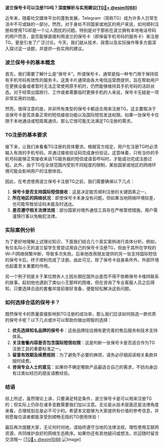 **波兰保号卡可以注册TG吗？深度解析与实用建议[[TG💪+ @esim1088](https://t.me/s/esim1088)]**

近年来，随着社交媒体平台的蓬勃发展，Telegram（简称TG）成为许多人日常生活中不可或缺的一部分。然而，对于身处不同国家或地区的用户来说，如何顺利注册和使用TG却是一个让人困扰的问题。特别是对于那些在波兰拥有本地电话号码的用户而言，是否能够直接利用波兰的保号卡（即保留手机号码的服务卡）来注册TG，更是引发了广泛讨论。今天，我们就从技术、政策以及实际操作等多方面深入探讨这一话题，并提供一些实用的建议。

### 波兰保号卡的基本概念

首先，我们需要了解什么是“保号卡”。所谓保号卡，通常是指一种专门用于保持现有手机号码有效性的服务卡。这类卡片通常由各大电信运营商提供，旨在帮助用户在更换设备或者暂时无法正常使用原手机时，仍然能够维持其手机号码的活跃状态。对于经常出国旅行、工作或者需要临时更换手机的人来说，保号卡无疑是一项非常实用的功能。

然而，值得注意的是，并非所有类型的保号卡都适合用来注册TG。这主要取决于该保号卡是否具备正常的短信接收功能以及国际短信发送权限。如果一张保号卡仅限于本地通话或短距离通讯，那么它很可能无法满足TG注册的需求。

### TG注册的基本要求

接下来，让我们来看看TG注册的具体要求。根据官方规定，用户在注册TG时必须输入有效的手机号码，并通过接收验证码完成身份验证。这意味着，只有当你的手机号码能够正常接收来自TG服务器的短信或语音呼叫时，才能成功完成注册过程。此外，由于TG在全球范围内受到不同程度的限制，某些国家或地区的网络环境可能会影响用户的注册体验。

因此，在考虑使用波兰保号卡注册TG之前，我们需要确保以下几点：

1. **保号卡是否支持国际短信接收**：这是决定能否顺利注册的关键因素之一。
2. **所在地区的网络状况**：即使保号卡本身没有问题，但如果当地网络环境较差，也可能导致验证码未能及时送达。
3. **是否遵守相关法律法规**：部分国家对境外通信工具存在严格管控措施，用户需谨慎行事以免触犯法律。

### 实际案例分析

为了更好地理解上述理论知识，下面我们结合几个真实案例进行具体分析。例如，有位名叫小王的波兰留学生曾尝试用自己的保号卡注册TG，但由于其所在学校的Wi-Fi网络频繁中断，导致多次失败。后来他改用朋友提供的另一张支持国际短信的保号卡后，终于顺利完成了注册。由此可见，除了保号卡自身条件外，外部环境也起着至关重要的作用。

另一个例子则是关于某位商务人士因长期在国外出差而不得不依赖保号卡维持联系的故事。起初他也遇到了类似小王那样的困难，但在咨询了专业客服人员之后得知，只要选择合适的套餐并提前做好准备，便能轻松解决这些问题。

### 如何选择合适的保号卡？

既然保号卡的质量直接影响到TG注册的成功率，那么我们应该如何挑选一款优质的保号卡呢？以下几点或许可以帮助你做出明智的选择：

1. **优先选择知名品牌的保号卡**：这些品牌往往拥有更完善的售后服务和技术支持体系。
2. **关注套餐内容是否包含国际短信权限**：这是判断一张保号卡是否适合作为TG注册工具的重要标准之一。
3. **留意有效期及续费规则**：为了避免不必要的麻烦，请务必仔细阅读相关条款并按时续费。
4. **咨询专业人士的意见**：如果你不确定哪款产品最适合自己的需求，不妨向身边有过类似经历的朋友请教经验。

### 结语

综上所述，虽然理论上讲，只要满足特定条件，波兰保号卡是可以用来注册TG的；但实际上仍存在诸多变数需要我们加以注意。无论是从技术层面还是法律角度来看，合理规划总是必不可少的。希望本文能够为大家提供有价值的参考信息，并祝愿每位读者都能享受到顺畅无阻的TG使用体验！

最后再次提醒大家，无论何时何地，请始终遵守当地的法律法规，理性使用互联网资源，共同维护良好的网络生态秩序。如果你还有其他疑问或想法，欢迎随时留言交流哦～ [[TG💪+ @esim1088](https://t.me/s/esim1088) ![Image](https://i.postimg.cc/4NQfJmqS/Snipaste-2025-05-13-00-14-12.png)]